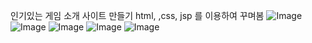 인기있는 게임 소개 사이트 만들기 
html, ,css, jsp 를 이용하여 꾸며봄
![Image](https://github.com/user-attachments/assets/c598b5c0-d6d8-4826-8b40-fe73f02e201b)
![Image](https://github.com/user-attachments/assets/95e30d9d-9fbb-442c-83ec-17876db80160)
![Image](https://github.com/user-attachments/assets/d5149f79-a074-417a-a824-8022288035ce)
![Image](https://github.com/user-attachments/assets/146079ce-954d-4704-ae4a-b27628fe5c7d)
![Image](https://github.com/user-attachments/assets/af28705b-21dd-4293-9ec6-9c7357f7dae7)
